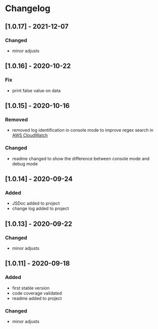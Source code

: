 # Changelog

## [1.0.17] - 2021-12-07

### Changed

- minor adjusts
## [1.0.16] - 2020-10-22

### Fix

- print false value on data

## [1.0.15] - 2020-10-16

### Removed

- removed log identification in console mode to improve regex search in [AWS CloudWatch](https://docs.aws.amazon.com/AmazonCloudWatch/latest/logs/WhatIsCloudWatchLogs.html)

### Changed

- readme changed to show the difference between console mode and debug mode
  
## [1.0.14] - 2020-09-24

### Added

- JSDoc added to project
- change log added to project

## [1.0.13] - 2020-09-22

### Changed

- minor adjusts

## [1.0.11] - 2020-09-18

### Added

- first stable version
- code coverage validated
- readme added to project

### Changed

- minor adjusts

